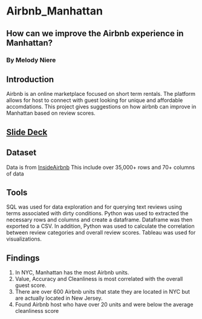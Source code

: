 # Airbnb_Manhattan
## How can we improve the Airbnb experience in Manhattan?
### By Melody Niere

## Introduction
Airbnb is an online marketplace focused on short term rentals. The platform allows for host to connect with guest looking for unique and affordable accomdations. 
This project gives suggestions on how airbnb can improve in Manhattan based on review scores. 

## [Slide Deck](https://docs.google.com/presentation/d/e/2PACX-1vQhBzsIAokWvRJG2le110wwaAwOAwS1JtcrA1qSVcAmHj1nElPCt67ONoMwk3Bh0Lz_JC2GaA4UP6mR/pub?start=false&loop=false&delayms=3000&slide=id.p)

## Dataset
Data is from [InsideAirbnb](http://insideairbnb.com/get-the-data/) 
This include over 35,000+ rows and 70+ columns of data

## Tools
SQL was used for data exploration and for querying text reviews using terms associated with dirty conditions.
Python was used to extracted the necessary rows and columns and create a dataframe. Dataframe was then exported to a CSV. In addition, Python was used to calculate the correlation between review categories and overall review scores. 
Tableau was used for visualizations. 

## Findings
1. In NYC, Manhattan has the most Airbnb units. 
2. Value, Accuracy and Cleanliness is most correlated with the overall guest score.
3. There are over 600 Airbnb units that state they are located in NYC but are actually located in New Jersey.
4. Found Airbnb host who have over 20 units and were below the average cleanliness score
